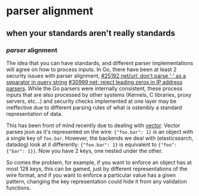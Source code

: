 # parser alignment

## when your standards aren't really standards

### _parser_ alignment

The idea that you can have standards,
and different parser implementations will agree on how to process inputs.
In Go, there have been at least 2 security issues with parser alignment,
[#25192 net/url: don't parse ';' as a separator in query string](https://go.dev/issue/25192)
[#30999 net: reject leading zeros in IP address parsers](https://go.dev/issue/30999).
While the Go parsers were internally consistent,
these process inputs that are also processed by other systems
(Kernels, C libraries, proxy servers, etc...)
and security checks implemented at one layer may be ineffective
due to different parsing rules of what is ostenibly a standard representation of data.

This has been front of mind recently due to dealing with
[vector](https://vector.dev/).
Vector parses json as it's represented on the wire:
`{"foo.bar": 1}` is an object with a single key of `foo.bar`.
However, the backends we deal with (elasticsearch, datadog)
look at it differently:
`{"foo.bar": 1}` is equivalent to `{"foo": {"bar": 1}}`.
Now you have 2 keys, one nested under the other.

So comes the problem,
for example, if you want to enforce an object has at most 128 keys,
this can be gamed, just by different representations of the wire format,
and if you want to enforce a particular value has a given pattern,
changing the key representation could hide it from any validation functions.
